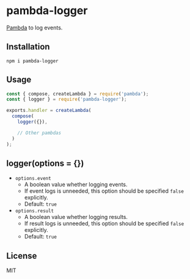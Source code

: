 # pambda-logger

[Pambda](https://github.com/pambda/pambda) to log events.

## Installation

```
npm i pambda-logger
```

## Usage

``` javascript
const { compose, createLambda } = require('pambda');
const { logger } = require('pambda-logger');

exports.handler = createLambda(
  compose(
    logger({}),

    // Other pambdas
  )
);
```

## logger(options = {})

- `options.event`
  - A boolean value whether logging events.
  - If event logs is unneeded, this option should be specified `false` explicitly.
  - Default: `true`
- `options.result`
  - A boolean value whether logging results.
  - If result logs is unneeded, this option should be specified `false` explicitly.
  - Default: `true`

## License

MIT
